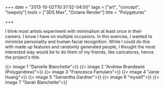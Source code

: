 +++
date = "2013-10-02T10:37:52-04:00"
tags = ["art", "concept", "lowpoly"]
tools = ["3DS Max", "Octane Render"]
title = "Polygatures"

+++

I think most artists experiment with minimalism at least once in their careers. I know I have on multiple occasions. In this exercise, I wanted to minimize personality and human facial recognition. While I could do this with made up features and randomly generated people, I thought the most interested way would be to do them of my friends, like caricatures, hence the project's title.

{{< image 1 "Danielle Blanchette">}}
{{< image 2 "Andrew Brandewie (Polygandrew)">}}
{{< image 3 "Francesca Famularo">}}
{{< image 4 "Janie Huang">}}
{{< image 5 "Samantha Gardner">}}
{{< image 6 "myself">}}
{{< image 7 "Sarah Blanchette">}}
